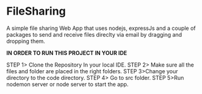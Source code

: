 # FileSharing
A simple file sharing Web App that uses nodejs, expressJs and a couple of packages to send and receive files direclty via email by dragging and dropping them.




**IN ORDER TO RUN THIS PROJECT IN YOUR IDE** 



STEP 1> Clone the Repository In your local IDE.
STEP 2> Make sure all the files and folder are placed in the right folders.
STEP 3>Change your directory to the code directory.
STEP 4> Go to src folder.
STEP 5>Run nodemon server or node server to start the app. 
